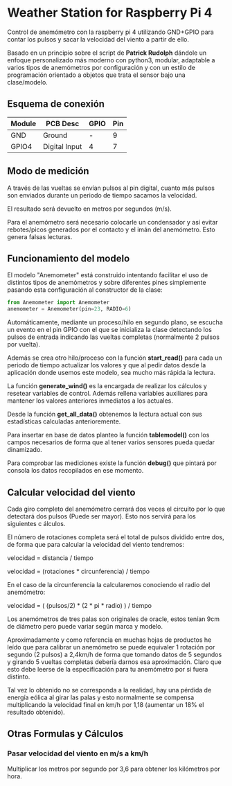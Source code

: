 # Weather Station for Raspberry Pi 4

Control de anemómetro con la raspberry pi 4 utilizando GND+GPIO para contar los pulsos y sacar la velocidad del viento a partir de ello.

Basado en un principio sobre el script de **Patrick Rudolph** dándole un enfoque
personalizado más moderno con python3, modular, adaptable a varios tipos de
anemómetros por configuración y con un estilo de programación orientado a
objetos que trata el sensor bajo una clase/modelo.

## Esquema de conexión

| Module | PCB Desc | GPIO | Pin |
| ------- | ------- | ------- | ------- |
| GND | Ground | - | 9 |
| GPIO4 | Digital Input | 4 | 7 |

## Modo de medición

A través de las vueltas se envían pulsos al pin digital, cuanto más pulsos son
enviados durante un periodo de tiempo sacamos la velocidad.

El resultado será devuelto en metros por segundos (m/s).

Para el anemómetro será necesario colocarle un condensador y así evitar 
rebotes/picos generados por el contacto y el imán del anemómetro. Esto genera
falsas lecturas.

## Funcionamiento del modelo

El modelo "Anemometer" está construido intentando facilitar el uso de distintos
tipos de anemómetros y sobre diferentes pines simplemente pasando esta 
configuración al constructor de la clase:

```python
from Anemometer import Anemometer
anemometer = Anemometer(pin=23, RADIO=6)
``` 

Automáticamente, mediante un proceso/hilo en segundo plano, se escucha un evento
en el pin GPIO con el que se inicializa la clase detectando los pulsos de
entrada indicando las vueltas completas (normalmente 2 pulsos por vuelta).

Además se crea otro hilo/proceso con la función **start_read()** para cada un
periodo de tiempo actualizar los valores y que al pedir datos desde la 
aplicación donde usemos este modelo, sea mucho más rápida la lectura.

La función **generate_wind()** es la encargada de realizar los cálculos
y resetear variables de control. Además rellena variables auxiliares para 
mantener los valores anteriores inmediatos a los actuales.

Desde la función **get_all_data()** obtenemos la lectura actual con sus 
estadísticas calculadas anterioremente.

Para insertar en base de datos planteo la función **tablemodel()** con los 
campos necesarios de forma que al tener varios sensores pueda quedar
dinamizado. 

Para comprobar las mediciones existe la función **debug()** que pintará por 
consola los datos recopilados en ese momento.

## Calcular velocidad del viento

Cada giro completo del anemómetro cerrará dos veces el circuito por lo que
detectará dos pulsos (Puede ser mayor). Esto nos servirá para los siguientes c
álculos.

El número de rotaciones completa será el total de pulsos dividido entre dos, de
forma que para calcular la velocidad del viento tendremos:

velocidad = distancia / tiempo

velocidad = (rotaciones * circunferencia) / tiempo

En el caso de la circunferencia la calcularemos conociendo el radio del 
anemómetro:

velocidad = ( (pulsos/2) * (2 * pi * radio) ) / tiempo

Los anemómetros de tres palas son originales de oracle, estos tenían 9cm de 
diámetro pero puede variar según marca y modelo.

Aproximadamente y como referencia en muchas hojas de productos he leído que
para calibrar un anemómetro se puede equivaler 1 rotación por segundo (2 pulsos)
a 2,4km/h de forma que tomando datos de 5 segundos y girando 5 vueltas 
completas debería darnos esa aproximación. Claro que esto debe leerse de la 
especificación para tu anemómetro por si fuera distinto.

Tal vez lo obtenido no se corresponda a la realidad, hay una pérdida de energía
eólica al girar las palas y esto normalmente se compensa multiplicando la
velocidad final en km/h por 1,18 (aumentar un 18% el resultado obtenido).


## Otras Formulas y Cálculos

### Pasar velocidad del viento en m/s a km/h

Multiplicar los metros por segundo por 3,6 para obtener los kilómetros por hora.

